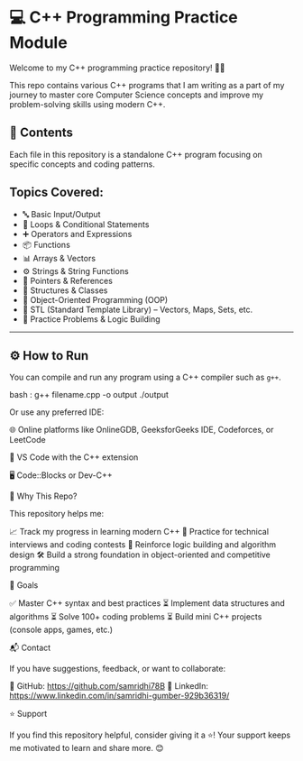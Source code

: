 # 💻 C++ Programming Practice Module

Welcome to my C++ programming practice repository! 👨‍💻  

This repo contains various C++ programs that I am writing as a part of my journey to master core Computer Science concepts and improve my problem-solving skills using modern C++.


## 📂 Contents

Each file in this repository is a standalone C++ program focusing on specific concepts and coding patterns.

## Topics Covered:
- 🔤 Basic Input/Output
- 🔁 Loops & Conditional Statements
- ➕ Operators and Expressions
- 📦 Functions
- 📊 Arrays & Vectors
- ⚙️ Strings & String Functions
- 📍 Pointers & References
- 🌳 Structures & Classes
- 🧠 Object-Oriented Programming (OOP)
- 🧱 STL (Standard Template Library) – Vectors, Maps, Sets, etc.
- 🧪 Practice Problems & Logic Building

---

## ⚙️ How to Run

You can compile and run any program using a C++ compiler such as `g++`.

bash :
g++ filename.cpp -o output
./output

Or use any preferred IDE:

🌐 Online platforms like OnlineGDB, GeeksforGeeks IDE, Codeforces, or LeetCode

🧩 VS Code with the C++ extension

🖥️ Code::Blocks or Dev-C++


🎯 Why This Repo?

This repository helps me:

📈 Track my progress in learning modern C++
🧠 Practice for technical interviews and coding contests
🔁 Reinforce logic building and algorithm design
🛠️ Build a strong foundation in object-oriented and competitive programming

📌 Goals

✅ Master C++ syntax and best practices
⏳ Implement data structures and algorithms
⏳ Solve 100+ coding problems
⏳ Build mini C++ projects (console apps, games, etc.)


📬 Contact

If you have suggestions, feedback, or want to collaborate:

🐙 GitHub: https://github.com/samridhi78B
💼 LinkedIn: https://www.linkedin.com/in/samridhi-gumber-929b36319/

⭐ Support

If you find this repository helpful, consider giving it a ⭐!
Your support keeps me motivated to learn and share more. 😊
